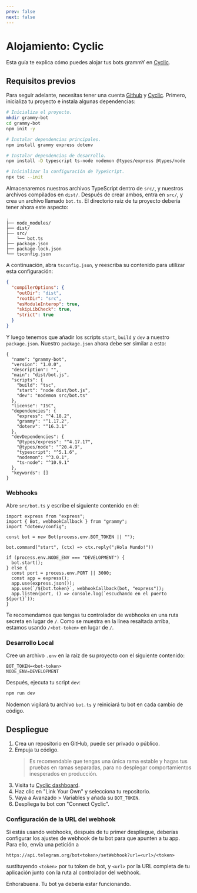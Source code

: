 ```yaml
---
prev: false
next: false
---
```


# Alojamiento: Cyclic

Esta guía te explica cómo puedes alojar tus bots grammY en [Cyclic](https://cyclic.sh).

## Requisitos previos

Para seguir adelante, necesitas tener una cuenta [Github](https://github.com) y [Cyclic](https://cyclic.sh).
Primero, inicializa tu proyecto e instala algunas dependencias:

```sh
# Inicializa el proyecto.
mkdir grammy-bot
cd grammy-bot
npm init -y

# Instalar dependencias principales.
npm install grammy express dotenv

# Instalar dependencias de desarrollo.
npm install -D typescript ts-node nodemon @types/express @types/node

# Inicializar la configuración de TypeScript.
npx tsc --init
```

Almacenaremos nuestros archivos TypeScript dentro de `src/`, y nuestros archivos compilados en `dist/`.
Después de crear ambos, entra en `src/`, y crea un archivo llamado `bot.ts`.
El directorio raíz de tu proyecto debería tener ahora este aspecto:

```asciiart:no-line-numbers
.
├── node_modules/
├── dist/
├── src/
│   └── bot.ts
├── package.json
├── package-lock.json
└── tsconfig.json
```

A continuación, abra `tsconfig.json`, y reescriba su contenido para utilizar esta configuración:

```json
{
  "compilerOptions": {
    "outDir": "dist",
    "rootDir": "src",
    "esModuleInterop": true,
    "skipLibCheck": true,
    "strict": true
  }
}
```

Y luego tenemos que añadir los scripts `start`, `build` y `dev` a nuestro `package.json`.
Nuestro `package.json` ahora debe ser similar a esto:

```json{6-10}
{
  "name": "grammy-bot",
  "version": "1.0.0",
  "description": "",
  "main": "dist/bot.js",
  "scripts": {
    "build": "tsc",
    "start": "node dist/bot.js",
    "dev": "nodemon src/bot.ts"
  },
  "license": "ISC",
  "dependencies": {
    "express": "^4.18.2",
    "grammy": "^1.17.2",
    "dotenv": "^16.3.1"
  },
  "devDependencies": {
    "@types/express": "^4.17.17",
    "@types/node": "^20.4.9",
    "typescript": "^5.1.6",
    "nodemon": "^3.0.1",
    "ts-node": "^10.9.1"
  },
  "keywords": []
}
```

### Webhooks

Abre `src/bot.ts` y escribe el siguiente contenido en él:

```ts{15}
import express from "express";
import { Bot, webhookCallback } from "grammy";
import "dotenv/config";

const bot = new Bot(process.env.BOT_TOKEN || "");

bot.command("start", (ctx) => ctx.reply("¡Hola Mundo!"))

if (process.env.NODE_ENV === "DEVELOPMENT") {
  bot.start();
} else {
  const port = process.env.PORT || 3000;
  const app = express();
  app.use(express.json());
  app.use(`/${bot.token}`, webhookCallback(bot, "express"));
  app.listen(port, () => console.log(`escuchando en el puerto ${port}`));
}
```

Te recomendamos que tengas tu controlador de webhooks en una ruta secreta en lugar de `/`.
Como se muestra en la línea resaltada arriba, estamos usando `/<bot-token>` en lugar de `/`.

### Desarrollo Local

Cree un archivo `.env` en la raíz de su proyecto con el siguiente contenido:

```text
BOT_TOKEN=<bot-token>
NODE_ENV=DEVELOPMENT
```

Después, ejecuta tu script `dev`:

```sh
npm run dev
```

Nodemon vigilará tu archivo `bot.ts` y reiniciará tu bot en cada cambio de código.

## Despliegue

1. Crea un repositorio en GitHub, puede ser privado o público.
2. Empuja tu código.
   > Es recomendable que tengas una única rama estable y hagas tus pruebas en ramas separadas, para no desplegar comportamientos inesperados en producción.
3. Visita tu [Cyclic dashboard](https://app.cyclic.sh).
4. Haz clic en "Link Your Own" y selecciona tu repositorio.
5. Vaya a Avanzado > Variables y añada su `BOT_TOKEN`.
6. Despliega tu bot con "Connect Cyclic".

### Configuración de la URL del webhook

Si estás usando webhooks, después de tu primer despliegue, deberías configurar los ajustes de webhook de tu bot para que apunten a tu app.
Para ello, envía una petición a

```text
https://api.telegram.org/bot<token>/setWebhook?url=<url>/<token>
```

sustituyendo `<token>` por tu token de bot, y `<url>` por la URL completa de tu aplicación junto con la ruta al controlador del webhook.

Enhorabuena.
Tu bot ya debería estar funcionando.
